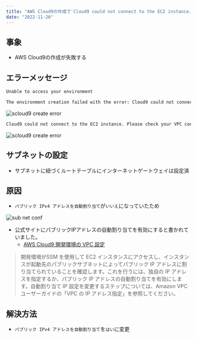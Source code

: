 ```yaml
---
title: "AWS Cloud9の作成で`Cloud9 could not connect to the EC2 instance. Please check your VPC configuration and network settings to troubleshoot the issue. Go to CloudFormation`エラーが発生する"
date: "2022-11-26"
---
```

## 事象
- AWS Cloud9の作成が失敗する

## エラーメッセージ
``` bash
Unable to access your environment

The environment creation failed with the error: Cloud9 could not connect to the EC2 instance. Please check your VPC configuration and network settings to troubleshoot the issue..
```
![scloud9 create error](../../images/2022-11-26-03.png)

``` bash
Cloud9 could not connect to the EC2 instance. Please check your VPC configuration and network settings to troubleshoot the issue. Go to CloudFormation
```
![scloud9 create error](../../images/2022-11-26-02.png)

## サブネットの設定
  - サブネットに紐づくルートテーブルにインターネットゲートウェイは設定済

## 原因
- `パブリック IPv4 アドレスを自動割り当て`が`いいえ`になっていたため

![sub net conf](../../images/2022-11-26-01.png)

- 公式サイトにパブリックIPアドレスの自動割り当てを有効にすると書かれていました。
  - [AWS Cloud9 開発環境の VPC 設定](https://docs.aws.amazon.com/ja_jp/cloud9/latest/user-guide/vpc-settings.html)

>開発環境がSSM を使用して EC2 インスタンスにアクセスし、インスタンスが起動先のパブリックサブネットによってパブリック IP アドレスに割り当てられていることを確認します。これを行うには、独自の IP アドレスを指定するか、パブリック IP アドレスの自動割り当てを有効にします。自動割り当て IP 設定を変更するステップについては、Amazon VPC ユーザーガイドの「VPC の IP アドレス指定」を参照してください。
## 解決方法
- `パブリック IPv4 アドレスを自動割り当て`を`はい`に変更
